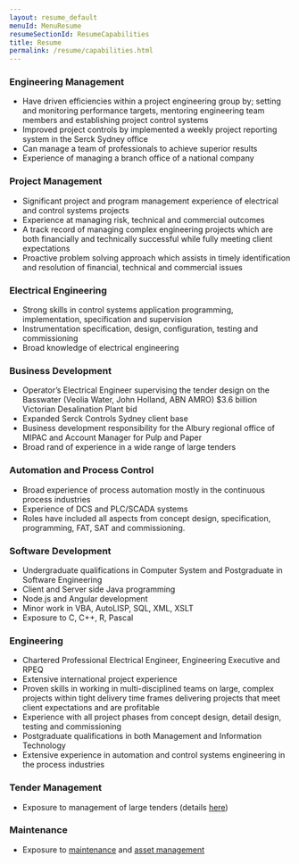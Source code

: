 ```yaml
---
layout: resume_default
menuId: MenuResume
resumeSectionId: ResumeCapabilities
title: Resume
permalink: /resume/capabilities.html
---
```


<div class="container">

<div class="row">

<div class="col-md-6">            
<div markdown="1">

### Engineering Management

- Have driven efficiencies within a project engineering group by; setting and monitoring performance targets, mentoring engineering team members and establishing project control systems
- Improved project controls by implemented a weekly project reporting system in the Serck Sydney office
- Can manage a team of professionals to achieve superior results
- Experience of managing a branch office of a national company

### Project Management

- Significant project and program management experience of electrical and control systems projects
- Experience at managing risk, technical and commercial outcomes
- A track record of managing complex engineering projects which are both financially and technically successful while fully meeting client expectations
- Proactive problem solving approach which assists in timely identification and resolution of financial, technical and commercial issues

### Electrical Engineering

- Strong skills in control systems application programming, implementation, specification and supervision
- Instrumentation specification, design, configuration, testing and commissioning
- Broad knowledge of electrical engineering

### Business Development

- Operator’s Electrical Engineer supervising the tender design on the Basswater (Veolia Water, John Holland, ABN AMRO) $3.6 billion Victorian Desalination Plant bid
- Expanded Serck Controls Sydney client base
- Business development responsibility for the Albury regional office of MIPAC and Account Manager for Pulp and Paper
- Broad rand of experience in a wide range of large tenders

</div>
</div>

<div class="col-md-6">            
<div markdown="1">

### Automation and Process Control

- Broad experience of process automation mostly in the continuous process industries
- Experience of DCS and PLC/SCADA systems
- Roles have included all aspects from concept design, specification, programming, FAT, SAT and commissioning.

### Software Development

- Undergraduate qualifications in Computer System and Postgraduate in Software Engineering
- Client and Server side Java programming
- Node.js and Angular development
- Minor work in VBA, AutoLISP, SQL, XML, XSLT
- Exposure to C, C++, R, Pascal

### Engineering

- Chartered Professional Electrical Engineer, Engineering Executive and RPEQ
- Extensive international project experience
- Proven skills in working in multi-disciplined teams on large, complex projects within tight delivery time frames delivering projects that meet client expectations and are profitable
- Experience with all project phases from concept design, detail design, testing and commissioning
- Postgraduate qualifications in both Management and Information Technology
- Extensive experience in automation and control systems engineering in the process industries

### Tender Management

- Exposure to management of large tenders (details [here](/category-projects/Tenders))

### Maintenance

- Exposure to [maintenance](/category-projects/Maintenance) and [asset management](/category-projects/Asset%20Management)


</div>
</div>
